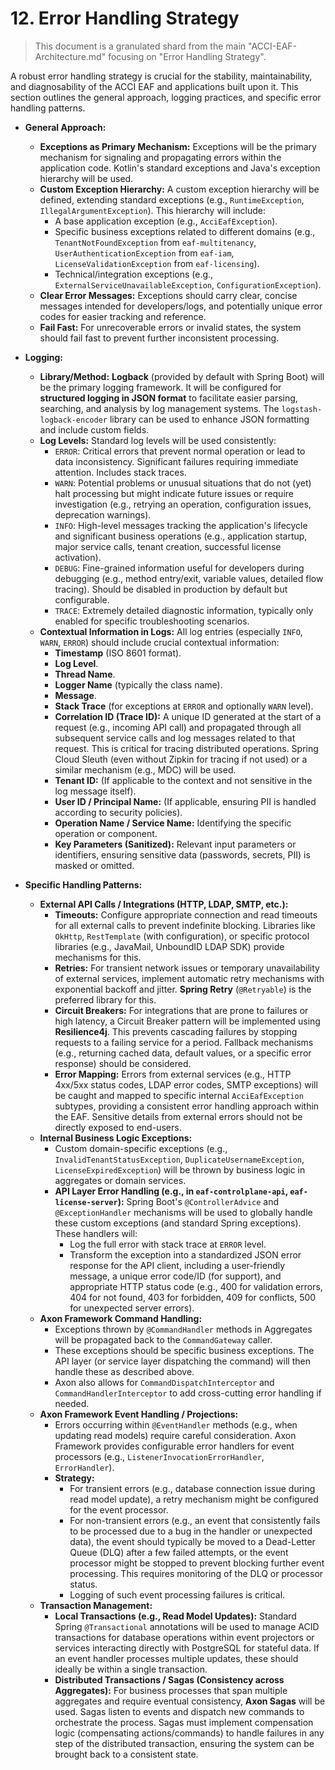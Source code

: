 # 12. Error Handling Strategy
>
> This document is a granulated shard from the main "ACCI-EAF-Architecture.md" focusing on "Error Handling Strategy".

A robust error handling strategy is crucial for the stability, maintainability, and diagnosability of the ACCI EAF and applications built upon it. This section outlines the general approach, logging practices, and specific error handling patterns.

* **General Approach:**
  * **Exceptions as Primary Mechanism:** Exceptions will be the primary mechanism for signaling and propagating errors within the application code. Kotlin\'s standard exceptions and Java\'s exception hierarchy will be used.
  * **Custom Exception Hierarchy:** A custom exception hierarchy will be defined, extending standard exceptions (e.g., `RuntimeException`, `IllegalArgumentException`). This hierarchy will include:
    * A base application exception (e.g., `AcciEafException`).
    * Specific business exceptions related to different domains (e.g., `TenantNotFoundException` from `eaf-multitenancy`, `UserAuthenticationException` from `eaf-iam`, `LicenseValidationException` from `eaf-licensing`).
    * Technical/integration exceptions (e.g., `ExternalServiceUnavailableException`, `ConfigurationException`).
  * **Clear Error Messages:** Exceptions should carry clear, concise messages intended for developers/logs, and potentially unique error codes for easier tracking and reference.
  * **Fail Fast:** For unrecoverable errors or invalid states, the system should fail fast to prevent further inconsistent processing.

* **Logging:**
  * **Library/Method:** **Logback** (provided by default with Spring Boot) will be the primary logging framework. It will be configured for **structured logging in JSON format** to facilitate easier parsing, searching, and analysis by log management systems. The `logstash-logback-encoder` library can be used to enhance JSON formatting and include custom fields.
  * **Log Levels:** Standard log levels will be used consistently:
    * `ERROR`: Critical errors that prevent normal operation or lead to data inconsistency. Significant failures requiring immediate attention. Includes stack traces.
    * `WARN`: Potential problems or unusual situations that do not (yet) halt processing but might indicate future issues or require investigation (e.g., retrying an operation, configuration issues, deprecation warnings).
    * `INFO`: High-level messages tracking the application\'s lifecycle and significant business operations (e.g., application startup, major service calls, tenant creation, successful license activation).
    * `DEBUG`: Fine-grained information useful for developers during debugging (e.g., method entry/exit, variable values, detailed flow tracing). Should be disabled in production by default but configurable.
    * `TRACE`: Extremely detailed diagnostic information, typically only enabled for specific troubleshooting scenarios.
  * **Contextual Information in Logs:** All log entries (especially `INFO`, `WARN`, `ERROR`) should include crucial contextual information:
    * **Timestamp** (ISO 8601 format).
    * **Log Level**.
    * **Thread Name**.
    * **Logger Name** (typically the class name).
    * **Message**.
    * **Stack Trace** (for exceptions at `ERROR` and optionally `WARN` level).
    * **Correlation ID (Trace ID):** A unique ID generated at the start of a request (e.g., incoming API call) and propagated through all subsequent service calls and log messages related to that request. This is critical for tracing distributed operations. Spring Cloud Sleuth (even without Zipkin for tracing if not used) or a similar mechanism (e.g., MDC) will be used.
    * **Tenant ID:** (If applicable to the context and not sensitive in the log message itself).
    * **User ID / Principal Name:** (If applicable, ensuring PII is handled according to security policies).
    * **Operation Name / Service Name:** Identifying the specific operation or component.
    * **Key Parameters (Sanitized):** Relevant input parameters or identifiers, ensuring sensitive data (passwords, secrets, PII) is masked or omitted.

* **Specific Handling Patterns:**
  * **External API Calls / Integrations (HTTP, LDAP, SMTP, etc.):**
    * **Timeouts:** Configure appropriate connection and read timeouts for all external calls to prevent indefinite blocking. Libraries like `OkHttp`, `RestTemplate` (with configuration), or specific protocol libraries (e.g., JavaMail, UnboundID LDAP SDK) provide mechanisms for this.
    * **Retries:** For transient network issues or temporary unavailability of external services, implement automatic retry mechanisms with exponential backoff and jitter. **Spring Retry** (`@Retryable`) is the preferred library for this.
    * **Circuit Breakers:** For integrations that are prone to failures or high latency, a Circuit Breaker pattern will be implemented using **Resilience4j**. This prevents cascading failures by stopping requests to a failing service for a period. Fallback mechanisms (e.g., returning cached data, default values, or a specific error response) should be considered.
    * **Error Mapping:** Errors from external services (e.g., HTTP 4xx/5xx status codes, LDAP error codes, SMTP exceptions) will be caught and mapped to specific internal `AcciEafException` subtypes, providing a consistent error handling approach within the EAF. Sensitive details from external errors should not be directly exposed to end-users.
  * **Internal Business Logic Exceptions:**
    * Custom domain-specific exceptions (e.g., `InvalidTenantStatusException`, `DuplicateUsernameException`, `LicenseExpiredException`) will be thrown by business logic in aggregates or domain services.
    * **API Layer Error Handling (e.g., in `eaf-controlplane-api`, `eaf-license-server`):** Spring Boot\'s `@ControllerAdvice` and `@ExceptionHandler` mechanisms will be used to globally handle these custom exceptions (and standard Spring exceptions). These handlers will:
      * Log the full error with stack trace at `ERROR` level.
      * Transform the exception into a standardized JSON error response for the API client, including a user-friendly message, a unique error code/ID (for support), and appropriate HTTP status code (e.g., 400 for validation errors, 404 for not found, 403 for forbidden, 409 for conflicts, 500 for unexpected server errors).
  * **Axon Framework Command Handling:**
    * Exceptions thrown by `@CommandHandler` methods in Aggregates will be propagated back to the `CommandGateway` caller.
    * These exceptions should be specific business exceptions. The API layer (or service layer dispatching the command) will then handle these as described above.
    * Axon also allows for `CommandDispatchInterceptor` and `CommandHandlerInterceptor` to add cross-cutting error handling if needed.
  * **Axon Framework Event Handling / Projections:**
    * Errors occurring within `@EventHandler` methods (e.g., when updating read models) require careful consideration. Axon Framework provides configurable error handlers for event processors (e.g., `ListenerInvocationErrorHandler`, `ErrorHandler`).
    * **Strategy:**
      * For transient errors (e.g., database connection issue during read model update), a retry mechanism might be configured for the event processor.
      * For non-transient errors (e.g., an event that consistently fails to be processed due to a bug in the handler or unexpected data), the event should typically be moved to a Dead-Letter Queue (DLQ) after a few failed attempts, or the event processor might be stopped to prevent blocking further event processing. This requires monitoring of the DLQ or processor status.
      * Logging of such event processing failures is critical.
  * **Transaction Management:**
    * **Local Transactions (e.g., Read Model Updates):** Standard Spring `@Transactional` annotations will be used to manage ACID transactions for database operations within event projectors or services interacting directly with PostgreSQL for stateful data. If an event handler processes multiple updates, these should ideally be within a single transaction.
    * **Distributed Transactions / Sagas (Consistency across Aggregates):** For business processes that span multiple aggregates and require eventual consistency, **Axon Sagas** will be used. Sagas listen to events and dispatch new commands to orchestrate the process. Sagas must implement compensation logic (compensating actions/commands) to handle failures in any step of the distributed transaction, ensuring the system can be brought back to a consistent state.

